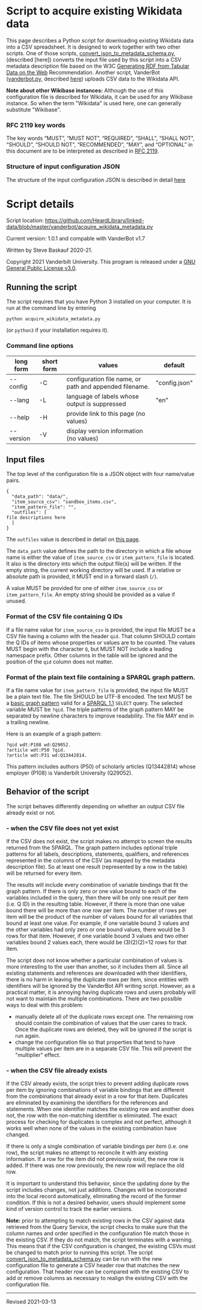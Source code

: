 # Script to acquire existing Wikidata data

This page describes a Python script for downloading existing Wikidata data into a CSV spreadsheet. It is designed to work together with two other scripts. One of those scripts, [convert_json_to_metadata_schema.py](convert_json_to_metadata_schema.py), (described [here]) converts the input file used by this script into a CSV metadata description file based on the W3C [Generating RDF from Tabular Data on the Web](https://www.w3.org/TR/csv2rdf/) Recommendation. Another script, VanderBot ([vanderbot.py](vanderbot.py), described [here](./README.md)) uploads CSV data to the Wikidata API. 

**Note about other Wikibase instances:** Although the use of this configuration file is described for Wikidata, it can be used for any Wikibase instance. So when the term "Wikidata" is used here, one can generally substitute "Wikibase".

### RFC 2119 key words

The key words “MUST”, “MUST NOT”, “REQUIRED”, “SHALL”, “SHALL NOT”, “SHOULD”, “SHOULD NOT”, “RECOMMENDED”, “MAY”, and “OPTIONAL” in this document are to be interpreted as described in [RFC 2119](https://tools.ietf.org/html/rfc2119).

### Structure of input configuration JSON

The structure of the input configuration JSON is described in detail [here](convert-config.md)

# Script details

Script location: <https://github.com/HeardLibrary/linked-data/blob/master/vanderbot/acquire_wikidata_metadata.py>

Current version: 1.0.1 and compable with VanderBot v1.7

Written by Steve Baskauf 2020-21.

Copyright 2021 Vanderbilt University. This program is released under a [GNU General Public License v3.0](http://www.gnu.org/licenses/gpl-3.0).

## Running the script

The script requires that you have Python 3 installed on your computer. It is run at the command line by entering

```
python acquire_wikidata_metadata.py
```

(or `python3` if your installation requires it). 


### Command line options

| long form | short form | values | default |
| --------- | ---------- | ------ | ------- |
| --config | -C | configuration file name, or path and appended filename. | "config.json" |
| --lang | -L | language of labels whose output is suppressed | "en" |
| --help | -H | provide link to this page (no values) |  |
| --version | -V | display version information (no values) |  |

## Input files

The top level of the configuration file is a JSON object with four name/value pairs. 

```
{
  "data_path": "data/",
  "item_source_csv": "sandbox_items.csv",
  "item_pattern_file": "",
  "outfiles": [
file descriptions here
  ]
}
```

The `outfiles` value is described in detail on [this page](convert-config.md). 

The `data_path` value defines the path to the directory in which a file whose name is either the value of `item_source_csv` or `item_pattern_file` is located. It also is the directory into which the output file(s) will be written. If the empty string, the current working directory will be used. If a relative or absolute path is provided, it MUST end in a forward slash (`/`).

A value MUST be provided for one of either `item_source_csv` or `item_pattern_file`. An empty string should be provided as a value if unused.

### Format of the CSV file containing Q IDs

If a file name value for `item_source_csv` is provided, the input file MUST be a CSV file having a column with the header `qid`. That column SHOULD contain the Q IDs of items whose properties or values are to be counted. The values MUST begin with the character `Q`, but MUST NOT include a leading namespace prefix. Other columns in the table will be ignored and the position of the `qid` column does not matter.

### Format of the plain text file containing a SPARQL graph pattern.

If a file name value for `item_pattern_file` is provided, the input file MUST be a plain text file. The file SHOULD be UTF-8 encoded. The text MUST be a [basic graph pattern](https://www.w3.org/TR/sparql11-query/#BasicGraphPatterns) valid for a [SPARQL 1.1](https://www.w3.org/TR/sparql11-query/) `SELECT` query. The selected variable MUST be `?qid`. The triple patterns of the graph pattern MAY be separated by newline characters to improve readability. The file MAY end in a trailing newline.

Here is an example of a graph pattern:

```
?qid wdt:P108 wd:Q29052.
?article wdt:P50 ?qid.
?article wdt:P31 wd:Q13442814.
```

This pattern includes authors (P50) of scholarly articles (Q13442814) whose employer (P108) is Vanderbilt University (Q29052). 

## Behavior of the script

The script behaves differently depending on whether an output CSV file already exist or not. 

### - when the CSV file does not yet exist

If the CSV does not exist, the script makes no attempt to screen the results returned from the SPARQL. The graph pattern includes optional triple patterns for all labels, descriptions, statements, qualifiers, and references represented in the columns of the CSV (as mapped by the metadata description file). So at least one result (represented by a row in the table) will be returned for every item.

The results will include every combination of variable bindings that fit the graph pattern. If there is only zero or one value bound to each of the variables included in the query, then there will be only one result per item (i.e. Q ID) in the resulting table. However, if there is more than one value bound there will be more than one row per item. The number of rows per item will be the product of the number of values bound for all variables that bound at least one value. For example, if one variable bound 3 values and the other variables had only zero or one bound values, there would be 3 rows for that item. However, if one variable bound 3 values and two other variables bound 2 values each, there would be (3)(2)(2)=12 rows for that item.

The script does not know whether a particular combination of values is more interesting to the user than another, so it includes them all. Since all existing statements and references are downloaded with their identifiers, there is no harm in leaving the duplicate rows per item, since entities with identifiers will be ignored by the VanderBot API writing script. However, as a practical matter, it is annoying having duplicate rows and users probably will not want to maintain the multiple combinations. There are two possible ways to deal with this problem:

- manually delete all of the duplicate rows except one. The remaining row should contain the combination of values that the user cares to track. Once the duplicate rows are deleted, they will be ignored if the script is run again.
- change the configuration file so that properties that tend to have multiple values per item are in a separate CSV file. This will prevent the "multiplier" effect.

### - when the CSV file already exists

If the CSV already exists, the script tries to prevent adding duplicate rows per item by ignoring combinations of variable bindings that are different from the combinations that already exist in a row for that item. Duplicates are eliminated by examining the identifiers for the references and statements. When one identifier matches the existing row and another does not, the row with the non-matching identifier is eliminated. The exact process for checking for duplicates is complex and not perfect, although it works well when none of the values in the existing combination have changed. 

If there is only a single combination of variable bindings per item (i.e. one row), the script makes no attempt to reconcile it with any existing information. If a row for the item did not previously exist, the new row is added. If there was one row previously, the new row will replace the old row. 

It is important to understand this behavior, since the updating done by the script includes changes, not just additions. Changes will be incorporated into the local record automatically, eliminating the record of the former condition. If this is not a desired behavior, users should implement some kind of version control to track the earlier versions. 

**Note:** prior to attempting to match existing rows in the CSV against data retrieved from the Query Service, the script checks to make sure that the column names and order specified in the configuration file match those in the existing CSV. If they do not match, the script terminates with a warning. This means that if the CSV configuration is changed, the existing CSVs must be changed to match prior to running this script. The script [convert_json_to_metadata_schema.py](convert_json_to_metadata_schema.py) can be run with the new configuration file to generate a CSV header row that matches the new configuration. That header row can be compared with the existing CSV to add or remove columns as necessary to realign the existing CSV with the configuration file.

----
Revised 2021-03-13

